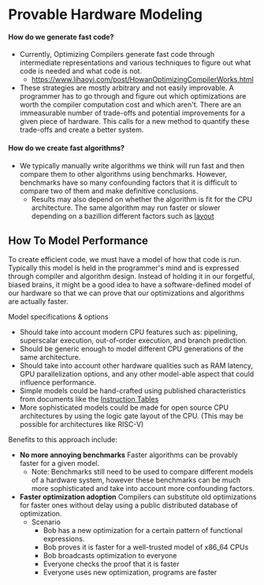 # Provable Hardware Modeling

#### How do we generate fast code?
 - Currently, Optimizing Compilers generate fast code through intermediate representations and various techniques to figure out what code is needed and what code is not.
	 - https://www.lihaoyi.com/post/HowanOptimizingCompilerWorks.html
 - These strategies are mostly arbitrary and not easily improvable. A programmer has to go through and figure out which optimizations are worth the compiler computation cost and which aren't. There are an immeasurable number of trade-offs and potential improvements for a given piece of hardware. This calls for a new method to quantify these trade-offs and create a better system.

#### How do we create fast algorithms?
 - We typically manually write algorithms we think will run fast and then compare them to other algorithms using benchmarks. However, benchmarks have so many confounding factors that it is difficult to compare two of them and make definitive conclusions.
	 - Results may also depend on whether the algorithm is fit for the CPU architecture. The same algorithm may run faster or slower depending on a bazillion different factors such as [layout](https://www.youtube.com/watch?v=r-TLSBdHe1A)

## How To Model Performance
To create efficient code, we must have a model of how that code is run. Typically this model is held in the programmer's mind and is expressed through compiler and algorithm design. Instead of holding it in our forgetful, biased brains, it might be a good idea to have a software-defined model of our hardware so that we can prove that our optimizations and algorithms are actually faster.

Model specifications & options
 - Should take into account modern CPU features such as: pipelining, superscalar execution, out-of-order execution, and branch prediction.
 - Should be generic enough to model different CPU generations of the same architecture.
 - Should take into account other hardware qualities such as RAM latency, GPU parallelization options, and any other model-able aspect that could influence performance.
 - Simple models could be hand-crafted using published characteristics from documents like the [Instruction Tables](https://www.agner.org/optimize/#manual_instr_tab)
 - More sophisticated models could be made for open source CPU architectures by using the logic gate layout of the CPU. (This may be possible for architectures like RISC-V)

Benefits to this approach include:
 - **No more annoying benchmarks** Faster algorithms can be provably faster for a given model.
	 - Note: Benchmarks still need to be used to compare different models of a hardware system, however these benchmarks can be much more sophisticated and take into account more confounding factors.
 - **Faster optimization adoption** Compilers can substitute old optimizations for faster ones without delay using a public distributed database of optimization.
	 - Scenario
		 - Bob has a new optimization for a certain pattern of functional expressions.
		 - Bob proves it is faster for a well-trusted model of x86_64 CPUs
		 - Bob broadcasts optimization to everyone
		 - Everyone checks the proof that it is faster
		 - Everyone uses new optimization, programs are faster
